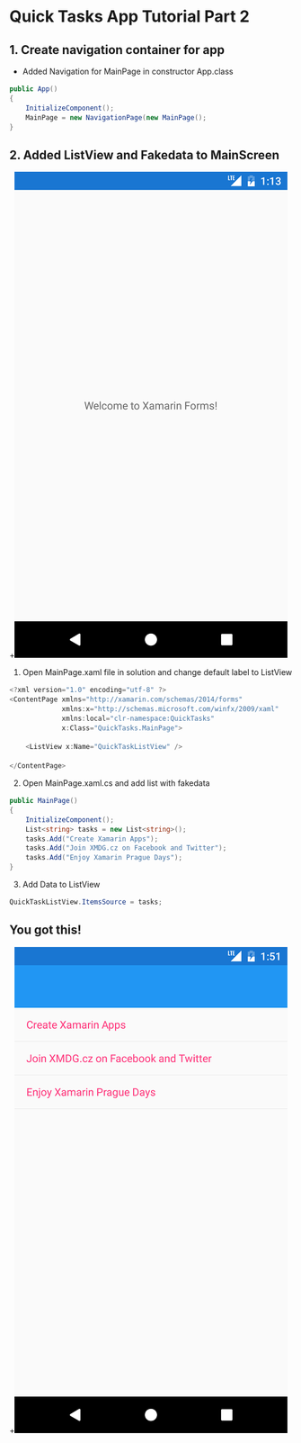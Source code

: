 # Quick Tasks App Tutorial Part 2


## 1. Create navigation container for app

* Added Navigation for MainPage in constructor App.class

```csharp
public App()
{
    InitializeComponent();
    MainPage = new NavigationPage(new MainPage();
}
```

## 2. Added ListView and Fakedata to MainScreen

+![](Materials/Screenshot_04.png)

 1. Open MainPage.xaml file in solution and change default label to ListView

```csharp
<?xml version="1.0" encoding="utf-8" ?>
<ContentPage xmlns="http://xamarin.com/schemas/2014/forms"
             xmlns:x="http://schemas.microsoft.com/winfx/2009/xaml"
             xmlns:local="clr-namespace:QuickTasks"
             x:Class="QuickTasks.MainPage">

	<ListView x:Name="QuickTaskListView" />

</ContentPage>
```

2. Open MainPage.xaml.cs and add list with fakedata 


```csharp
public MainPage()
{
	InitializeComponent();
	List<string> tasks = new List<string>();
	tasks.Add("Create Xamarin Apps");
	tasks.Add("Join XMDG.cz on Facebook and Twitter");
	tasks.Add("Enjoy Xamarin Prague Days");
}
```


3. Add Data to ListView

```csharp
QuickTaskListView.ItemsSource = tasks;
```


## You got this!

+![](Materials/Screenshot_05.png)



